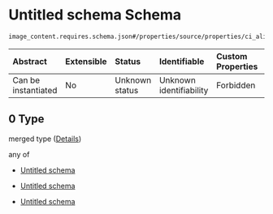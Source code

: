 # Untitled schema Schema

```txt
image_content.requires.schema.json#/properties/source/properties/ci_alignment/git/allOf/0
```



| Abstract            | Extensible | Status         | Identifiable            | Custom Properties | Additional Properties | Access Restrictions | Defined In                                                                                                |
| :------------------ | :--------- | :------------- | :---------------------- | :---------------- | :-------------------- | :------------------ | :-------------------------------------------------------------------------------------------------------- |
| Can be instantiated | No         | Unknown status | Unknown identifiability | Forbidden         | Allowed               | none                | [image\_content.requires.schema.json\*](../out/image_content.requires.schema.json "open original schema") |

## 0 Type

merged type ([Details](image_content-1-properties-source-properties-ci_alignment-git-allof-0.md))

any of

*   [Untitled schema](image_content-1-properties-source-properties-ci_alignment-git-allof-0-anyof-0.md "check type definition")

*   [Untitled schema](image_content-1-properties-source-properties-ci_alignment-git-allof-0-anyof-1.md "check type definition")

*   [Untitled schema](image_content-1-properties-source-properties-ci_alignment-git-allof-0-anyof-2.md "check type definition")
